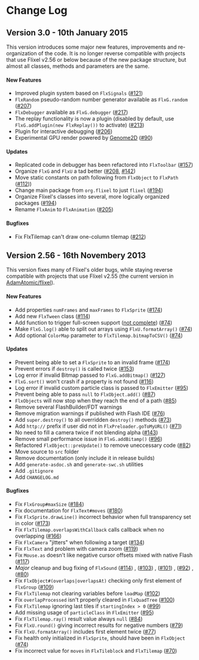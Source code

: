 # Change Log

## Version 3.0 - 10th January 2015

This version introduces some major new features, improvements and re-organization of the code. It is no longer reverse compatible with projects that use Flixel v2.56 or below because of the new package structure, but almost all classes, methods and parameters are the same.

#### New Features

* Improved plugin system based on `FlxSignals` ([#121](https://github.com/FlixelCommunity/flixel/issues/121))  
* `FlxRandom` pseudo-random number generator available as `FlxG.random` ([#207](https://github.com/FlixelCommunity/flixel/pull/207)) 
* `FlxDebugger` available as `FlxG.debugger` ([#217](https://github.com/FlixelCommunity/flixel/issues/217))
* The replay functionality is now a plugin (disabled by default, use `FlxG.addPlugin(new FlxReplay())` to activate) ([#213](https://github.com/FlixelCommunity/flixel/pull/213))
* Plugin for interactive debugging ([#206](https://github.com/FlixelCommunity/flixel/issues/206))
* Experimental GPU render powered by [Genome2D](https://github.com/pshtif/Genome2D-Core) ([#90](https://github.com/FlixelCommunity/flixel/issues/90))

#### Updates

* Replicated code in debugger has been refactored into `FlxToolbar` ([#157](https://github.com/FlixelCommunity/flixel/issues/157))
* Organize `FlxG` and `FlxU` a tad better ([#208](https://github.com/FlixelCommunity/flixel/pull/208), [#142](https://github.com/FlixelCommunity/flixel/pull/142))
* Move static constants on path following from `FlxObject` to `FlxPath` ([#112](https://github.com/FlixelCommunity/flixel/pull/112)))
* Change main package from `org.flixel` to just `flixel` ([#194](https://github.com/FlixelCommunity/flixel/issues/194))
* Organize Flixel's classes into several, more logically organized packages ([#194](https://github.com/FlixelCommunity/flixel/issues/194))
* Rename `FlxAnim` to `FlxAnimation` ([#205](https://github.com/FlixelCommunity/flixel/issues/194))

#### Bugfixes

* Fix FlxTilemap can't draw one-column tilemap  ([#212](https://github.com/FlixelCommunity/flixel/issues/212))


## Version 2.56 - 16th Novembery 2013

This version fixes many of Flixel's older bugs, while staying reverse compatible with projects that use Flixel v2.55 (the current version in [AdamAtomic/flixel](https://github.com/AdamAtomic/flixel)).

#### New Features

* Add properties `numFrames` and `maxFrames` to `FlxSprite` ([#174](https://github.com/FlixelCommunity/flixel/issues/174))  
* Add new `FlxTween` class ([#114](https://github.com/FlixelCommunity/flixel/issues/114))  
* Add function to trigger full-screen support ([not complete](https://github.com/FlixelCommunity/flixel/issues/93)) ([#74](https://github.com/FlixelCommunity/flixel/issues/74))  
* Make `FlxG.log()` able to split out arrays using `FlxU.formatArray()` ([#74](https://github.com/FlixelCommunity/flixel/issues/74))  
* Add optional `ColorMap` parameter to `FlxTilemap.bitmapToCSV()` ([#74](https://github.com/FlixelCommunity/flixel/issues/74))  

#### Updates

* Prevent being able to set a `FlxSprite` to an invalid frame ([#174](https://github.com/FlixelCommunity/flixel/issues/174)) 
* Prevent errors if `destroy()` is called twice ([#153](https://github.com/FlixelCommunity/flixel/issues/153))  
* Log error if invalid Bitmap passed to `FlxG.addBitmap()` ([#127](https://github.com/FlixelCommunity/flixel/issues/127))  
* `FlxG.sort()` won't crash if a property is not found ([#116](https://github.com/FlixelCommunity/flixel/issues/116))  
* Log error if invalid custom particle class is passed to `FlxEmitter` ([#95](https://github.com/FlixelCommunity/flixel/issues/95))  
* Prevent being able to pass `null` to `FlxObject.add()` ([#87](https://github.com/FlixelCommunity/flixel/issues/87))  
* `FlxObjects` will now stop when they reach the end of a path ([#85](https://github.com/FlixelCommunity/flixel/issues/85))  
* Remove several FlashBuilder/FDT warnings
* Remove migration warnings if published with Flash IDE ([#76](https://github.com/FlixelCommunity/flixel/issues/76))  
* Add `super.destroy()` to all overridden `destroy()` methods ([#73](https://github.com/FlixelCommunity/flixel/issues/73))
* Add `http://` prefix if user did not in `FlxPreloader.goToMyURL()` ([#71](https://github.com/FlixelCommunity/flixel/issues/71))
* No need to fill a camera twice if not blending alpha ([#143](https://github.com/FlixelCommunity/flixel/issues/143))  
* Remove small performance issue in `FlxG.addBitamp()` ([#96](https://github.com/FlixelCommunity/flixel/issues/96))  
* Refactored `FlxObject::preUpdate()` to remove uneccessary code ([#82](https://github.com/FlixelCommunity/flixel/issues/82))
* Move source to `src` folder  
* Remove documentation (only include it in release builds)  
* Add `generate-asdoc.sh` and `generate-swc.sh` utilities  
* Add `.gitignore`  
* Add `CHANGELOG.md`  

#### Bugfixes
* Fix `FlxGroup#maxSize` ([#184](https://github.com/FlixelCommunity/flixel/issues/184))  
* Fix documentation for `FlxText#moves` ([#180](https://github.com/FlixelCommunity/flixel/issues/180))  
* Fix `FlxSprite.drawLine()` incorrect behavior when full transparency set in color ([#173](https://github.com/FlixelCommunity/flixel/issues/173))  
* Fix `FlxTilemap.overlapsWithCallback` calls callback when no overlapping ([#166](https://github.com/FlixelCommunity/flixel/issues/166))  
* Fix `FlxCamera` "jitters" when following a target ([#134](https://github.com/FlixelCommunity/flixel/issues/134))  
* Fix `FlxText` and problem with camera zoom ([#119](https://github.com/FlixelCommunity/flixel/issues/119))  
* Fix `Mouse.as` doesn't like negative cursor offsets mixed with native Flash ([#117](https://github.com/FlixelCommunity/flixel/issues/117))  
* _Major_ cleanup and bug fixing of `FlxSound` ([#114](https://github.com/FlixelCommunity/flixel/issues/114))  , ([#103](https://github.com/FlixelCommunity/flixel/issues/103))  , ([#101](https://github.com/FlixelCommunity/flixel/issues/101))  , ([#92](https://github.com/FlixelCommunity/flixel/issues/92))  , ([#80](https://github.com/FlixelCommunity/flixel/issues/80))
* Fix `FlxObject#(overlaps|overlapsAt)` checking only first element of `FlxGroup` ([#109](https://github.com/FlixelCommunity/flixel/issues/109))  
* Fix `FlxTilemap` not clearing variables before `loadMap` ([#102](https://github.com/FlixelCommunity/flixel/issues/102))  
* Fix `overlapProcessed` isn't properly cleared in `FlxQuadTree` ([#100](https://github.com/FlixelCommunity/flixel/issues/100))  
* Fix `FlxTilemap` ignoring last tiles if `startingIndex > 0` ([#99](https://github.com/FlixelCommunity/flixel/issues/99))  
* Add missing usage of `particleClass` in `FlxEmitter` ([#95](https://github.com/FlixelCommunity/flixel/issues/95))  
* Fix `FlxTilemap.ray()` result value always `null` ([#84](https://github.com/FlixelCommunity/flixel/issues/84))  
* Fix `FlxU.round()` giving incorrect results for negative numbers ([#79](https://github.com/FlixelCommunity/flixel/issues/79))  
* Fix `FlxU.formatArray()` includes first element twice ([#77](https://github.com/FlixelCommunity/flixel/issues/77))  
* Fix health only initialized in `FlxSprite`, should have been in `FlxObject` ([#74](https://github.com/FlixelCommunity/flixel/issues/74))  
* Fix incorrect value for `moves` in `FlxTileblock` and `FlxTilemap` ([#70](https://github.com/FlixelCommunity/flixel/issues/70))  
